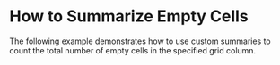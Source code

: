 # How to Summarize Empty Cells


<p>The following example demonstrates how to use custom summaries to count the total number of empty cells in the specified grid column.</p>

<br/>


